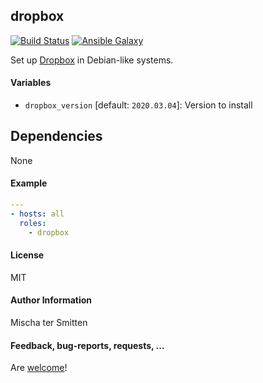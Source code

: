 ## dropbox

[![Build Status](https://travis-ci.org/Oefenweb/ansible-dropbox.svg?branch=master)](https://travis-ci.org/Oefenweb/ansible-dropbox)
[![Ansible Galaxy](http://img.shields.io/badge/ansible--galaxy-dropbox-blue.svg)](https://galaxy.ansible.com/Oefenweb/ansible-dropbox)

Set up [Dropbox](https://www.dropbox.com/) in Debian-like systems.

#### Variables

* `dropbox_version` [default: `2020.03.04`]: Version to install

## Dependencies

None

#### Example

```yaml
---
- hosts: all
  roles:
    - dropbox
```

#### License

MIT

#### Author Information

Mischa ter Smitten

#### Feedback, bug-reports, requests, ...

Are [welcome](https://github.com/Oefenweb/ansible-dropbox/issues)!
